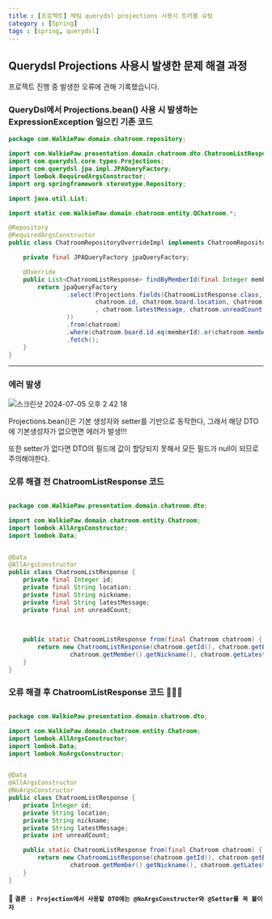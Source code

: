 ```yaml
---
title : [프로젝트] 채팅 querydsl projections 사용시 트러블 슈팅
category : [Spring]
tags : [spring, querydsl]
---
```


## Querydsl Projections 사용시 발생한 문제 해결 과정 

프로젝트 진행 중 발생한 오류에 관해 기록했습니다. 

### QueryDsl에서 Projections.bean() 사용 시 발생하는 ExpressionException 일으킨 기존 코드 

```java
package com.WalkiePaw.domain.chatroom.repository;

import com.WalkiePaw.presentation.domain.chatroom.dto.ChatroomListResponse;
import com.querydsl.core.types.Projections;
import com.querydsl.jpa.impl.JPAQueryFactory;
import lombok.RequiredArgsConstructor;
import org.springframework.stereotype.Repository;

import java.util.List;

import static com.WalkiePaw.domain.chatroom.entity.QChatroom.*;

@Repository
@RequiredArgsConstructor
public class ChatroomRepositoryOverrideImpl implements ChatroomRepositoryOverride {

    private final JPAQueryFactory jpaQueryFactory;

    @Override
    public List<ChatroomListResponse> findByMemberId(final Integer memberId) {
        return jpaQueryFactory
                .select(Projections.fields(ChatroomListResponse.class,
                        chatroom.id, chatroom.board.location, chatroom.member.nickname
                        , chatroom.latestMessage, chatroom.unreadCount
                ))
                .from(chatroom)
                .where(chatroom.board.id.eq(memberId).or(chatroom.member.id.eq(memberId)))
                .fetch();
    }
}


```


---
### 에러 발생 

![스크린샷 2024-07-05 오후 2 42 18](https://github.com/chaexrin/chaexrin.github.io/assets/150896440/63057299-aa09-46da-8161-6e28ae7527d2)

Projections.bean()은 기본 생성자와 setter를 기반으로 동작한다, 그래서 해당 DTO에 기본생성자가 없으면면 에러가 발생!!!

또한 setter가 없다면 DTO의 필드에 값이 할당되지 못해서 모든 필드가 null이 되므로 주의해야한다.




### 오류 해결 전 ChatroomListResponse 코드
```java

package com.WalkiePaw.presentation.domain.chatroom.dto;

import com.WalkiePaw.domain.chatroom.entity.Chatroom;
import lombok.AllArgsConstructor;
import lombok.Data;


@Data
@AllArgsConstructor
public class ChatroomListResponse {
    private final Integer id;
    private final String location;
    private final String nickname;
    private final String latestMessage;
    private final int unreadCount;
    
    

    public static ChatroomListResponse from(final Chatroom chatroom) {
        return new ChatroomListResponse(chatroom.getId(), chatroom.getBoard().getLocation(),
                 chatroom.getMember().getNickname(), chatroom.getLatestMessage(), chatroom.getUnreadCount());
    }
}


```
### 오류 해결 후 ChatroomListResponse 코드 🧏🏻‍♀️

```java

package com.WalkiePaw.presentation.domain.chatroom.dto;

import com.WalkiePaw.domain.chatroom.entity.Chatroom;
import lombok.AllArgsConstructor;
import lombok.Data;
import lombok.NoArgsConstructor;


@Data
@AllArgsConstructor
@NoArgsConstructor
public class ChatroomListResponse {
    private Integer id;
    private String location;
    private String nickname;
    private String latestMessage;
    private int unreadCount;

    public static ChatroomListResponse from(final Chatroom chatroom) {
        return new ChatroomListResponse(chatroom.getId(), chatroom.getBoard().getLocation(),
                 chatroom.getMember().getNickname(), chatroom.getLatestMessage(), chatroom.getUnreadCount());
    }
}


```

#### 🧠 `결론 : Projection에서 사용할 DTO에는 @NoArgsConstructor와 @Setter를 꼭 붙이자`
